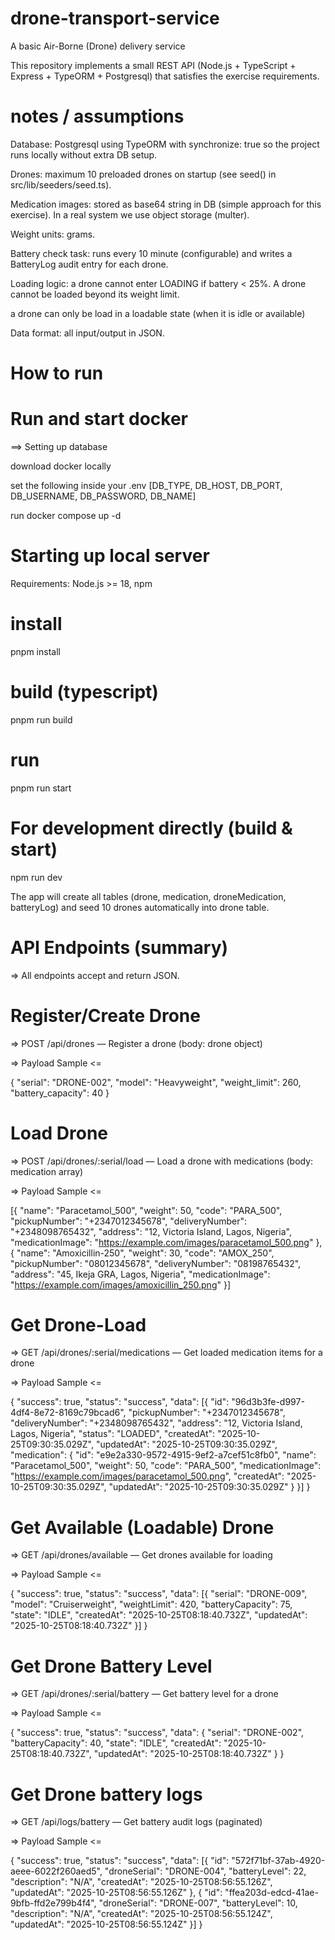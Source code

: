 # drone-transport-service

A basic Air-Borne (Drone) delivery service

This repository implements a small REST API (Node.js + TypeScript + Express + TypeORM + Postgresql) that satisfies the exercise requirements.

# notes / assumptions

Database: Postgresql using TypeORM with synchronize: true so the project runs locally without extra DB setup.

Drones: maximum 10 preloaded drones on startup (see seed() in src/lib/seeders/seed.ts).

Medication images: stored as base64 string in DB (simple approach for this exercise). In a real system we use object storage (multer).

Weight units: grams.

Battery check task: runs every 10 minute (configurable) and writes a BatteryLog audit entry for each drone.

Loading logic: a drone cannot enter LOADING if battery < 25%. A drone cannot be loaded beyond its weight limit.

a drone can only be load in a loadable state (when it is idle or available)

Data format: all input/output in JSON.

# How to run

# Run and start docker

==> Setting up database

download docker locally

set the following inside your .env [DB_TYPE, DB_HOST, DB_PORT, DB_USERNAME, DB_PASSWORD, DB_NAME]

run docker compose up -d

# Starting up local server

Requirements: Node.js >= 18, npm

# install

pnpm install

# build (typescript)

pnpm run build

# run

pnpm run start

# For development directly (build & start)

npm run dev

The app will create all tables (drone, medication, droneMedication, batteryLog) and seed 10 drones automatically into drone table.

# API Endpoints (summary)

=> All endpoints accept and return JSON.

# Register/Create Drone

=> POST /api/drones — Register a drone (body: drone object)

=> Payload Sample <=

{
"serial": "DRONE-002",
"model": "Heavyweight",
"weight_limit": 260,
"battery_capacity": 40
}

# Load Drone

=> POST /api/drones/:serial/load — Load a drone with medications (body: medication array)

=> Payload Sample <=

[{
"name": "Paracetamol_500",
"weight": 50,
"code": "PARA_500",
"pickupNumber": "+2347012345678",
"deliveryNumber": "+2348098765432",
"address": "12, Victoria Island, Lagos, Nigeria",
"medicationImage": "https://example.com/images/paracetamol_500.png"
},
{
"name": "Amoxicillin-250",
"weight": 30,
"code": "AMOX_250",
"pickupNumber": "08012345678",
"deliveryNumber": "08198765432",
"address": "45, Ikeja GRA, Lagos, Nigeria",
"medicationImage": "https://example.com/images/amoxicillin_250.png"
}]

# Get Drone-Load

=> GET /api/drones/:serial/medications — Get loaded medication items for a drone

=> Payload Sample <=

{
"success": true,
"status": "success",
"data": [{
"id": "96d3b3fe-d997-4df4-8e72-8169c79bcad6",
"pickupNumber": "+2347012345678",
"deliveryNumber": "+2348098765432",
"address": "12, Victoria Island, Lagos, Nigeria",
"status": "LOADED",
"createdAt": "2025-10-25T09:30:35.029Z",
"updatedAt": "2025-10-25T09:30:35.029Z",
"medication": {
"id": "e9e2a330-9572-4915-9ef2-a7cef51c8fb0",
"name": "Paracetamol_500",
"weight": 50,
"code": "PARA_500",
"medicationImage": "https://example.com/images/paracetamol_500.png",
"createdAt": "2025-10-25T09:30:35.029Z",
"updatedAt": "2025-10-25T09:30:35.029Z"
}
}]
}

# Get Available (Loadable) Drone

=> GET /api/drones/available — Get drones available for loading

=> Payload Sample <=

{
"success": true,
"status": "success",
"data": [{
"serial": "DRONE-009",
"model": "Cruiserweight",
"weightLimit": 420,
"batteryCapacity": 75,
"state": "IDLE",
"createdAt": "2025-10-25T08:18:40.732Z",
"updatedAt": "2025-10-25T08:18:40.732Z"
}]
}

# Get Drone Battery Level

=> GET /api/drones/:serial/battery — Get battery level for a drone

=> Payload Sample <=

{
"success": true,
"status": "success",
"data": {
"serial": "DRONE-002",
"batteryCapacity": 40,
"state": "IDLE",
"createdAt": "2025-10-25T08:18:40.732Z",
"updatedAt": "2025-10-25T08:18:40.732Z"
}
}

# Get Drone battery logs

=> GET /api/logs/battery — Get battery audit logs (paginated)

=> Payload Sample <=

{
"success": true,
"status": "success",
"data": [{
"id": "572f71bf-37ab-4920-aeee-6022f260aed5",
"droneSerial": "DRONE-004",
"batteryLevel": 22,
"description": "N/A",
"createdAt": "2025-10-25T08:56:55.126Z",
"updatedAt": "2025-10-25T08:56:55.126Z"
},
{
"id": "ffea203d-edcd-41ae-9bfb-ffd2e799b4f4",
"droneSerial": "DRONE-007",
"batteryLevel": 10,
"description": "N/A",
"createdAt": "2025-10-25T08:56:55.124Z",
"updatedAt": "2025-10-25T08:56:55.124Z"
}]
}
